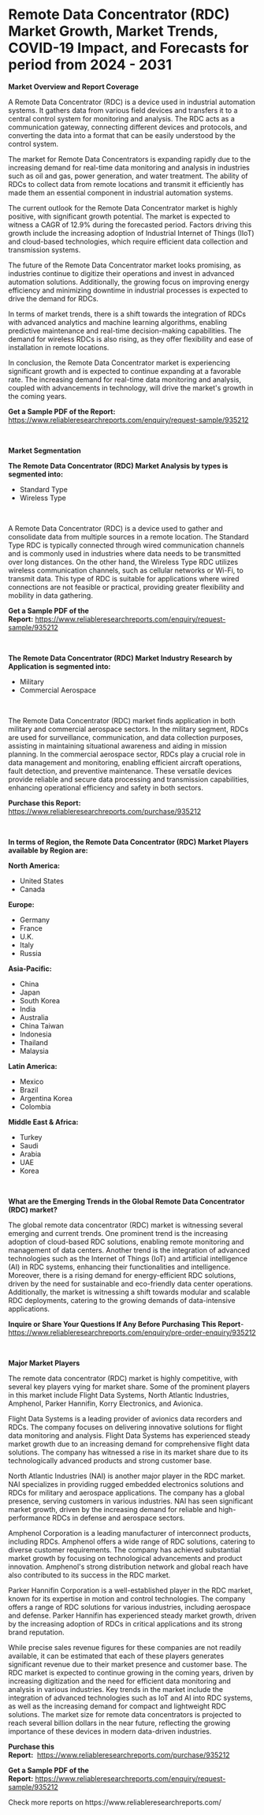 <p><h1>Remote Data Concentrator (RDC) Market Growth, Market Trends, COVID-19 Impact, and Forecasts for period from 2024 - 2031</h1></p><p><strong>Market Overview and Report Coverage</strong></p>
<p><p>A Remote Data Concentrator (RDC) is a device used in industrial automation systems. It gathers data from various field devices and transfers it to a central control system for monitoring and analysis. The RDC acts as a communication gateway, connecting different devices and protocols, and converting the data into a format that can be easily understood by the control system.</p><p>The market for Remote Data Concentrators is expanding rapidly due to the increasing demand for real-time data monitoring and analysis in industries such as oil and gas, power generation, and water treatment. The ability of RDCs to collect data from remote locations and transmit it efficiently has made them an essential component in industrial automation systems.</p><p>The current outlook for the Remote Data Concentrator market is highly positive, with significant growth potential. The market is expected to witness a CAGR of 12.9% during the forecasted period. Factors driving this growth include the increasing adoption of Industrial Internet of Things (IIoT) and cloud-based technologies, which require efficient data collection and transmission systems.</p><p>The future of the Remote Data Concentrator market looks promising, as industries continue to digitize their operations and invest in advanced automation solutions. Additionally, the growing focus on improving energy efficiency and minimizing downtime in industrial processes is expected to drive the demand for RDCs.</p><p>In terms of market trends, there is a shift towards the integration of RDCs with advanced analytics and machine learning algorithms, enabling predictive maintenance and real-time decision-making capabilities. The demand for wireless RDCs is also rising, as they offer flexibility and ease of installation in remote locations.</p><p>In conclusion, the Remote Data Concentrator market is experiencing significant growth and is expected to continue expanding at a favorable rate. The increasing demand for real-time data monitoring and analysis, coupled with advancements in technology, will drive the market's growth in the coming years.</p></p>
<p><strong>Get a Sample PDF of the Report:</strong> <a href="https://www.reliableresearchreports.com/enquiry/request-sample/935212">https://www.reliableresearchreports.com/enquiry/request-sample/935212</a></p>
<p>&nbsp;</p>
<p><strong>Market Segmentation</strong></p>
<p><strong>The Remote Data Concentrator (RDC) Market Analysis by types is segmented into:</strong></p>
<p><ul><li>Standard Type</li><li>Wireless Type</li></ul></p>
<p>&nbsp;</p>
<p><p>A Remote Data Concentrator (RDC) is a device used to gather and consolidate data from multiple sources in a remote location. The Standard Type RDC is typically connected through wired communication channels and is commonly used in industries where data needs to be transmitted over long distances. On the other hand, the Wireless Type RDC utilizes wireless communication channels, such as cellular networks or Wi-Fi, to transmit data. This type of RDC is suitable for applications where wired connections are not feasible or practical, providing greater flexibility and mobility in data gathering.</p></p>
<p><strong>Get a Sample PDF of the Report:</strong>&nbsp;<a href="https://www.reliableresearchreports.com/enquiry/request-sample/935212">https://www.reliableresearchreports.com/enquiry/request-sample/935212</a></p>
<p>&nbsp;</p>
<p><strong>The Remote Data Concentrator (RDC) Market Industry Research by Application is segmented into:</strong></p>
<p><ul><li>Military</li><li>Commercial Aerospace</li></ul></p>
<p>&nbsp;</p>
<p><p>The Remote Data Concentrator (RDC) market finds application in both military and commercial aerospace sectors. In the military segment, RDCs are used for surveillance, communication, and data collection purposes, assisting in maintaining situational awareness and aiding in mission planning. In the commercial aerospace sector, RDCs play a crucial role in data management and monitoring, enabling efficient aircraft operations, fault detection, and preventive maintenance. These versatile devices provide reliable and secure data processing and transmission capabilities, enhancing operational efficiency and safety in both sectors.</p></p>
<p><strong>Purchase this Report:</strong>&nbsp; <a href="https://www.reliableresearchreports.com/purchase/935212">https://www.reliableresearchreports.com/purchase/935212</a></p>
<p>&nbsp;</p>
<p><strong>In terms of Region, the Remote Data Concentrator (RDC) Market Players available by Region are:</strong></p>
<p>
    <p> <strong> North America: </strong>
        <ul>
            <li>United States</li>
            <li>Canada</li>
        </ul>
        </p> 
    <p> <strong> Europe: </strong>
        <ul>
            <li>Germany</li>
            <li>France</li>
            <li>U.K.</li>
            <li>Italy</li>
            <li>Russia</li>
        </ul>
        </p> 
    <p> <strong> Asia-Pacific: </strong>
        <ul>
            <li>China</li>
            <li>Japan</li>
            <li>South Korea</li>
            <li>India</li>
            <li>Australia</li>
            <li>China Taiwan</li>
            <li>Indonesia</li>
            <li>Thailand</li>
            <li>Malaysia</li>
        </ul>
        </p> 
    <p> <strong> Latin America: </strong>
        <ul>
            <li>Mexico</li>
            <li>Brazil</li>
            <li>Argentina Korea</li>
            <li>Colombia</li>
        </ul>
        </p> 
    <p> <strong> Middle East & Africa: </strong>
        <ul>
            <li>Turkey</li>
            <li>Saudi</li>
            <li>Arabia</li>
            <li>UAE</li>
            <li>Korea</li>
        </ul>
    </p>
    </p>
<p>&nbsp;</p>
<p><strong>What are the Emerging Trends in the Global Remote Data Concentrator (RDC) market?</strong></p>
<p><p>The global remote data concentrator (RDC) market is witnessing several emerging and current trends. One prominent trend is the increasing adoption of cloud-based RDC solutions, enabling remote monitoring and management of data centers. Another trend is the integration of advanced technologies such as the Internet of Things (IoT) and artificial intelligence (AI) in RDC systems, enhancing their functionalities and intelligence. Moreover, there is a rising demand for energy-efficient RDC solutions, driven by the need for sustainable and eco-friendly data center operations. Additionally, the market is witnessing a shift towards modular and scalable RDC deployments, catering to the growing demands of data-intensive applications.</p></p>
<p><strong>Inquire or Share Your Questions If Any Before Purchasing This Report</strong>- <a href="https://www.reliableresearchreports.com/enquiry/pre-order-enquiry/935212">https://www.reliableresearchreports.com/enquiry/pre-order-enquiry/935212</a></p>
<p>&nbsp;</p>
<p><strong>Major Market Players</strong></p>
<p><p>The remote data concentrator (RDC) market is highly competitive, with several key players vying for market share. Some of the prominent players in this market include Flight Data Systems, North Atlantic Industries, Amphenol, Parker Hannifin, Korry Electronics, and Avionica.</p><p>Flight Data Systems is a leading provider of avionics data recorders and RDCs. The company focuses on delivering innovative solutions for flight data monitoring and analysis. Flight Data Systems has experienced steady market growth due to an increasing demand for comprehensive flight data solutions. The company has witnessed a rise in its market share due to its technologically advanced products and strong customer base.</p><p>North Atlantic Industries (NAI) is another major player in the RDC market. NAI specializes in providing rugged embedded electronics solutions and RDCs for military and aerospace applications. The company has a global presence, serving customers in various industries. NAI has seen significant market growth, driven by the increasing demand for reliable and high-performance RDCs in defense and aerospace sectors.</p><p>Amphenol Corporation is a leading manufacturer of interconnect products, including RDCs. Amphenol offers a wide range of RDC solutions, catering to diverse customer requirements. The company has achieved substantial market growth by focusing on technological advancements and product innovation. Amphenol's strong distribution network and global reach have also contributed to its success in the RDC market.</p><p>Parker Hannifin Corporation is a well-established player in the RDC market, known for its expertise in motion and control technologies. The company offers a range of RDC solutions for various industries, including aerospace and defense. Parker Hannifin has experienced steady market growth, driven by the increasing adoption of RDCs in critical applications and its strong brand reputation.</p><p>While precise sales revenue figures for these companies are not readily available, it can be estimated that each of these players generates significant revenue due to their market presence and customer base. The RDC market is expected to continue growing in the coming years, driven by increasing digitization and the need for efficient data monitoring and analysis in various industries. Key trends in the market include the integration of advanced technologies such as IoT and AI into RDC systems, as well as the increasing demand for compact and lightweight RDC solutions. The market size for remote data concentrators is projected to reach several billion dollars in the near future, reflecting the growing importance of these devices in modern data-driven industries.</p></p>
<p><strong>Purchase this Report:</strong>&nbsp;&nbsp;<a href="https://www.reliableresearchreports.com/purchase/935212">https://www.reliableresearchreports.com/purchase/935212</a></p>
<p></p>
<p><strong>Get a Sample PDF of the Report:</strong>&nbsp;<a href="https://www.reliableresearchreports.com/enquiry/request-sample/935212">https://www.reliableresearchreports.com/enquiry/request-sample/935212</a></p>
<p>Check more reports on https://www.reliableresearchreports.com/</p>